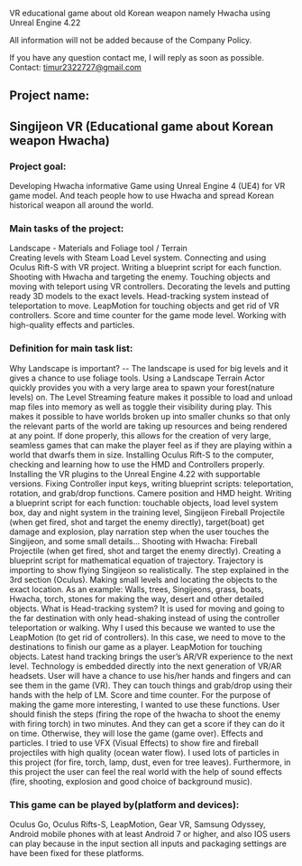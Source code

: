 VR educational game about old Korean weapon namely Hwacha using Unreal Engine 4.22

All information will not be added because of the Company Policy. 

If you have any question contact me, I will reply as soon as possible.
Contact: timur2322727@gmail.com

## Project name:
**Singijeon VR** (Educational game about Korean weapon Hwacha)
---
### Project goal:
Developing Hwacha informative Game using Unreal Engine 4 (UE4) for VR game model. And teach people how to use Hwacha and spread Korean historical weapon all around the world.

### Main tasks of the project:
Landscape - Materials and Foliage tool / Terrain  
Creating levels with Steam Load Level system.
Connecting and using Oculus Rift-S with VR project.
Writing a blueprint script for each function.
Shooting with Hwacha and targeting the enemy.
Touching objects and moving with teleport using VR controllers.
Decorating the levels and putting ready 3D models to the exact levels.
Head-tracking system instead of teleportation to move.
LeapMotion for touching objects and get rid of VR controllers.
Score and time counter for the game mode level.
Working with high-quality effects and particles.

### Definition for main task list:
Why Landscape is important? -- The landscape is used for big levels and it gives a chance to use foliage tools. Using a Landscape Terrain Actor quickly provides you with a very large area to spawn your forest(nature levels) on. 
The Level Streaming feature makes it possible to load and unload map files into memory as well as toggle their visibility during play. This makes it possible to have worlds broken up into smaller chunks so that only the relevant parts of the world are taking up resources and being rendered at any point. If done properly, this allows for the creation of very large, seamless games that can make the player feel as if they are playing within a world that dwarfs them in size.
Installing Oculus Rift-S to the computer, checking and learning how to use the HMD and Controllers properly. Installing the VR plugins to the Unreal Engine 4.22 with supportable versions. Fixing Controller input keys,  writing blueprint scripts: teleportation, rotation, and grab/drop functions. Camere position and HMD height.
 Writing a blueprint script for each function: touchable objects, load level system box, day and night system in the training level, Singijeon Fireball Projectile (when get fired, shot and target the enemy directly), target(boat) get damage and explosion, play narration step when the user touches the Singijeon, and some small details…
Shooting with Hwacha: Fireball Projectile (when get fired, shot and target the enemy directly). Creating a blueprint script for mathematical equation of trajectory. Trajectory is importing to show flying Singijeon so realistically. 
The step explained in the 3rd section (Oculus).
Making small levels and locating the objects to the exact location. As an example: Walls, trees, Singijeons, grass, boats, Hwacha, torch, stones for making the way, desert and other detailed objects.
What is Head-tracking system? It is used for moving and going to the far destination with only head-shaking instead of using the controller teleportation or walking. Why I used this because we wanted to use the LeapMotion (to get rid of controllers). In this case, we need to move to the destinations to finish our game as a player.
LeapMotion for touching objects. Latest hand tracking brings the user’s AR/VR experience to the next level. Technology is embedded directly into the next generation of VR/AR headsets. User will have a chance to use his/her hands and fingers and can see them in the game (VR). They can touch things and grab/drop using their hands with the help of LM.
Score and time counter. For the purpose of making the game more interesting, I wanted to use these functions. User should finish the steps (firing the rope of the hwacha to shoot the enemy with firing torch) in two minutes. And they can get a score if they can do it on time. Otherwise, they will lose the game (game over).
Effects and particles. I tried to use VFX (Visual Effects) to show fire and fireball projectiles with high quality (ocean water flow). I used lots of particles in this project (for fire, torch, lamp, dust, even for tree leaves). Furthermore, in this project the user can feel the real world with the help of sound effects (fire, shooting, explosion and good choice of background music). 

### This game can be played by(platform and devices):
Oculus Go, Oculus Rifts-S, LeapMotion, Gear VR, Samsung Odyssey, Android mobile phones with at least Android 7 or higher, and also IOS users can play because in the input section all inputs and packaging settings are have been fixed for these platforms.
